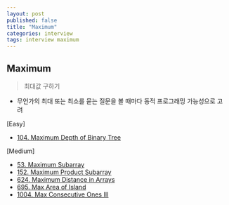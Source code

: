 ```yaml
---
layout: post
published: false
title: "Maximum"
categories: interview
tags: interview maximum
---
```


## Maximum
> 최대값 구하기

- 무언가의 최대 또는 최소를 묻는 질문을 볼 때마다 동적 프로그래밍 가능성으로 고려


[Easy]
- [104. Maximum Depth of Binary Tree](/interview/2023/05/21/maximum-depth-of-binary-tree/)

[Medium]
- [53. Maximum Subarray](/interview/2023/05/21/maximum-subarray/)
- [152. Maximum Product Subarray](/interview/2023/05/21/maximum-product-subarray/)
- [624. Maximum Distance in Arrays](/interview/2023/05/21/maximum-distance-in-arrays/)
- [695. Max Area of Island](/interview/2023/05/21/max-area-of-island/)
- [1004. Max Consecutive Ones III](/interview/2023/05/21/max-consecutive-ones-iii/)